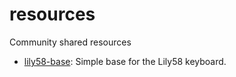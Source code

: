 # resources
Community shared resources


- [lily58-base](lily58-base): Simple base for the Lily58 keyboard.